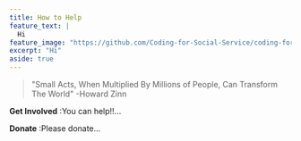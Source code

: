 ```yaml
---
title: How to Help
feature_text: |
  Hi
feature_image: "https://github.com/Coding-for-Social-Service/coding-for-social-service.github.io/blob/master/assets/images/Brent-Parade-copy.jpg?raw=true"
excerpt: "Hi"
aside: true
---
```

> "Small Acts, When Multiplied By Millions of People, Can Transform The World" -Howard Zinn





**Get Involved**
:You can help!!... 

**Donate**
:Please donate...



















